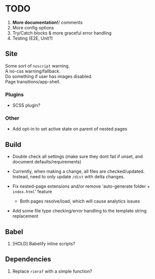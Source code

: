 # TODO

1. **More documentation!**/ comments
2. More config options
3. Try/Catch blocks & more graceful error handling
4. Testing (E2E, Unit?)

## Site

Some sort of `noscript` warning.  
A no-css warning/fallback.  
Do something if user has images disabled.  
Page transitions/app-shell.  

### Plugins

* SCSS plugin?

### Other

* Add opt-in to set active state on parent of nested pages

## Build

* Double check all settings (make sure they dont fail if unset, and document defaults/requirements)

* Currently, when making a change, all files are checked/updated. Instead, need to only update `/dist` with delta changes.

* Fix nested-page extensions and/or remove 'auto-generate folder + `index.html`' feature
  * Both pages resolve/load, which will cause analytics issues

* Add some file type checking/error handling to the template string replacement

## Babel

1. [HOLD] Babelify inline scripts?

## Dependencies

1. Replace `rimraf` with a simple function?